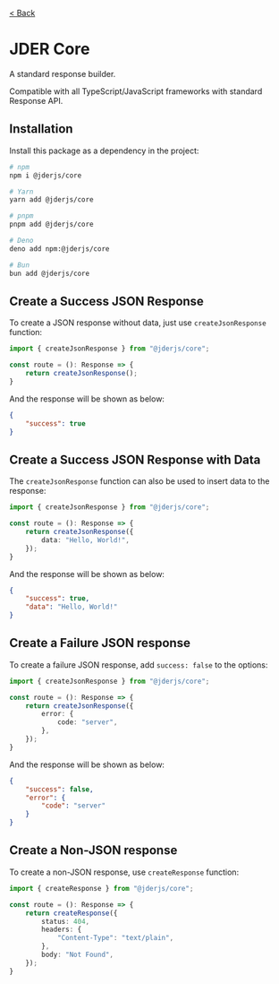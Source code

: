 [< Back](./../README.md)

# JDER Core

A standard response builder. 

Compatible with all TypeScript/JavaScript frameworks with standard Response API.

## Installation

Install this package as a dependency in the project:

```sh
# npm
npm i @jderjs/core

# Yarn
yarn add @jderjs/core

# pnpm
pnpm add @jderjs/core

# Deno
deno add npm:@jderjs/core

# Bun
bun add @jderjs/core
```

## Create a Success JSON Response

To create a JSON response without data, just use `createJsonResponse` function:

```ts
import { createJsonResponse } from "@jderjs/core";

const route = (): Response => {
    return createJsonResponse();
}
```

And the response will be shown as below:

```json
{
    "success": true
}
```

## Create a Success JSON Response with Data

The `createJsonResponse` function can also be used to insert data to the response:

```ts
import { createJsonResponse } from "@jderjs/core";

const route = (): Response => {
    return createJsonResponse({
        data: "Hello, World!",
    });
}
```

And the response will be shown as below:

```json
{
    "success": true,
    "data": "Hello, World!"
}
```

## Create a Failure JSON response

To create a failure JSON response, add `success: false` to the options:

```ts
import { createJsonResponse } from "@jderjs/core";

const route = (): Response => {
    return createJsonResponse({
        error: {
            code: "server",
        },
    });
}
```

And the response will be shown as below:

```json
{
    "success": false,
    "error": {
        "code": "server"
    }
}
```

## Create a Non-JSON response

To create a non-JSON response, use `createResponse` function:

```ts
import { createResponse } from "@jderjs/core";

const route = (): Response => {
    return createResponse({
        status: 404,
        headers: {
            "Content-Type": "text/plain",
        },
        body: "Not Found",
    });
}
```
